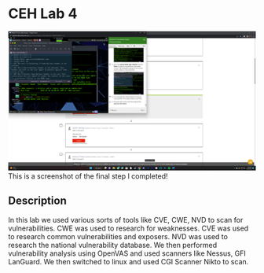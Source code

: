 <h1>CEH Lab 4</h1>


![Image Alt](https://github.com/DannyRRios/CEH-Lab-4/blob/703dcb69c4b0f20a79b49cade8a1a352b423e252/Lab4-1.png)
This is a screenshot of the final step I completed! 

<h2>Description</h2>
In this lab we used various sorts of tools like CVE, CWE, NVD to scan for vulnerabilities. CWE was used to research for weaknesses. CVE was used to research common vulnerabilities and exposers. NVD was used to research the national vulnerability database. We then performed vulnerability analysis using OpenVAS and used scanners like Nessus, GFI LanGuard. We then switched to linux and used CGI Scanner Nikto to scan.
<br />


